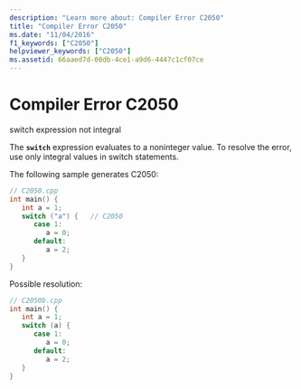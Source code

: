 ```yaml
---
description: "Learn more about: Compiler Error C2050"
title: "Compiler Error C2050"
ms.date: "11/04/2016"
f1_keywords: ["C2050"]
helpviewer_keywords: ["C2050"]
ms.assetid: 66aaed7d-00db-4ce1-a9d6-4447c1cf07ce
---
```

# Compiler Error C2050

switch expression not integral

The **`switch`** expression evaluates to a noninteger value. To resolve the error, use only integral values in switch statements.

The following sample generates C2050:

```cpp
// C2050.cpp
int main() {
   int a = 1;
   switch ("a") {   // C2050
      case 1:
         a = 0;
      default:
         a = 2;
   }
}
```

Possible resolution:

```cpp
// C2050b.cpp
int main() {
   int a = 1;
   switch (a) {
      case 1:
         a = 0;
      default:
         a = 2;
   }
}
```

